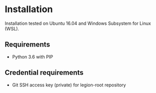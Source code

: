 # Installation
Installation tested on Ubuntu 16.04 and Windows Subsystem for Linux (WSL).

## Requirements
* Python 3.6 with PIP

## Credential requirements
* Git SSH access key (private) for legion-root repository
